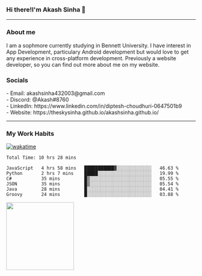<h3>Hi there!I'm Akash Sinha 👋</h3>

--- 

<h3>About me</h3>
I am a sophmore currently studying in Bennett University. I have interest in App Development, particulary Android development but would love to get any experience in cross-platform development. Previously a website developer, so you can find out more about me on my website.

<h3>Socials</h3>
 - Email: akashsinha432003@gmail.com<br>
 - Discord: @Akash#8760<br>
 - LinkedIn: https://www.linkedin.com/in/diptesh-choudhuri-0647501b9<br>
 - Website: https://theskysinha.github.io/akashsinha.github.io/<br>

---

<h3>My Work Habits</h3>

[![wakatime](https://wakatime.com/badge/user/938b2951-49cf-4810-9b9e-c17cde3d3343.svg)](https://wakatime.com/@938b2951-49cf-4810-9b9e-c17cde3d3343)

<!--START_SECTION:waka-->

```text
Total Time: 10 hrs 28 mins

JavaScript   4 hrs 58 mins   ███████████▓░░░░░░░░░░░░░   46.63 %
Python       2 hrs 7 mins    █████░░░░░░░░░░░░░░░░░░░░   19.99 %
C#           35 mins         █▒░░░░░░░░░░░░░░░░░░░░░░░   05.55 %
JSON         35 mins         █▒░░░░░░░░░░░░░░░░░░░░░░░   05.54 %
Java         28 mins         █░░░░░░░░░░░░░░░░░░░░░░░░   04.41 %
Groovy       24 mins         █░░░░░░░░░░░░░░░░░░░░░░░░   03.88 %
```

<!--END_SECTION:waka-->

<img height="180em" src="https://github-readme-stats.vercel.app/api?username=theskysinha&show_icons=true&hide_border=true&&count_private=true&include_all_commits=true" />
<!---
theskysinha/theskysinha is a ✨ special ✨ repository because its `README.md` (this file) appears on your GitHub profile.
You can click the Preview link to take a look at your changes.
--->
